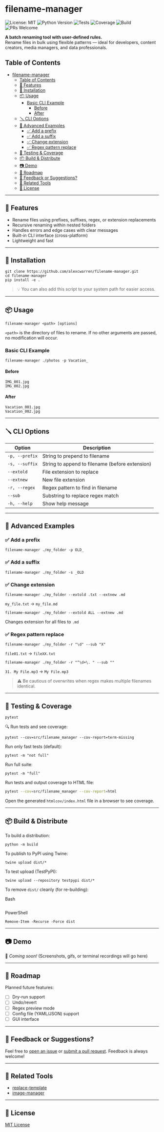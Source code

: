 # filename-manager

![License: MIT](https://img.shields.io/badge/License-MIT-blue.svg)
![Python Version](https://img.shields.io/badge/python-3.8%2B-blue)
![Tests](https://img.shields.io/badge/tests-passing-brightgreen)
![Coverage](https://img.shields.io/badge/coverage-100%25-brightgreen)
![Build](https://img.shields.io/badge/build-passing-success)
![PRs Welcome](https://img.shields.io/badge/PRs-welcome-blueviolet)

**A batch renaming tool with user-defined rules.**  
Rename files in bulk using flexible patterns — ideal for developers, content creators, media managers, and data professionals.

## Table of Contents

- [filename-manager](#filename-manager)
  - [Table of Contents](#table-of-contents)
  - [🚀 Features](#-features)
  - [🔧 Installation](#-installation)
  - [📦 Usage](#-usage)
    - [Basic CLI Example](#basic-cli-example)
      - [Before](#before)
      - [After](#after)
  - [🪛 CLI Options](#-cli-options)
  - [🎯 Advanced Examples](#-advanced-examples)
    - [✅ Add a prefix](#-add-a-prefix)
    - [✅ Add a suffix](#-add-a-suffix)
    - [✅ Change extension](#-change-extension)
    - [✅ Regex pattern replace](#-regex-pattern-replace)
  - [🧪 Testing \& Coverage](#-testing--coverage)
  - [📦 Build \& Distribute](#-build--distribute)
  - [📷 Demo](#-demo)
  - [🔄 Roadmap](#-roadmap)
  - [💬 Feedback or Suggestions?](#-feedback-or-suggestions)
  - [🔗 Related Tools](#-related-tools)
  - [📄 License](#-license)

---

## 🚀 Features

- Rename files using prefixes, suffixes, regex, or extension replacements
- Recursive renaming within nested folders
- Handles errors and edge cases with clear messages
- Built-in CLI interface (cross-platform)
- Lightweight and fast

---

## 🔧 Installation

```shell
git clone https://github.com/alexcwarren/filename-manager.git
cd filename-manager
pip install -e .
```

> 💡 You can also add this script to your system path for easier access.

---

## 📦 Usage

```shell
filename-manager <path> [options]
```

`<path>` is the directory of files to rename.
If no other arguments are passed, no modification will occur.

### Basic CLI Example

```shell
filename-manager ./photos -p Vacation_
```

#### Before

```shell
IMG_001.jpg
IMG_002.jpg
```

#### After

```shell
Vacation_001.jpg
Vacation_002.jpg
```

---

## 🪛 CLI Options

| Option | Description |
| --- | --- |
| `-p, --prefix` | String to prepend to filename |
| `-s, --suffix` | String to append to filename (before extension) |
| `--extold` | File extension to replace |
| `--extnew` | New file extension |
| `-r, --regex` | Regex pattern to find in filename |
| `--sub` | Substring to replace regex match |
| `-h, --help` | Show help message |

---

## 🎯 Advanced Examples

### ✅ Add a prefix

```shell
filename-manager ./my_folder -p OLD_
```

### ✅ Add a suffix

```shell
filename-manager ./my_folder -s _OLD
```

### ✅ Change extension

```shell
filename-manager ./my_folder --extold .txt --extnew .md
```

`my_file.txt` → `my_file.md`

```shell
filename-manager ./my_folder --extold ALL --extnew .md
```

Changes extension for all files to `.md`

### ✅ Regex pattern replace

```shell
filename-manager ./my_folder -r "\d" --sub "X"
```

`file01.txt` → `fileXX.txt`

```shell
filename-manager ./my_folder -r "^\d+\. " --sub ""
```

`31. My File.mp3` → `My File.mp3`

> ⚠️ Be cautious of overwrites when regex makes multiple filenames identical.

---

## 🧪 Testing & Coverage

```shell
pytest
```

🔍 Run tests and see coverage:

```shell
pytest --cov=src/filename_manager --cov-report=term-missing
```

Run only fast tests (default):

```shell
pytest -m "not full"
```

Run full suite:

```shell
pytest -m "full"
```

Run tests and output coverage to HTML file:

```bash
pytest --cov=src/filename_manager --cov-report=html
```

Open the generated `htmlcov/index.html` file in a browser to see coverage.

---

## 📦 Build & Distribute

To build a distribution:

```shell
python -m build
```

To publish to PyPI using Twine:

```shell
twine upload dist/*
```

To test upload (TestPyPI):

```shell
twine upload --repository testpypi dist/*
```

To remove `dist/` cleanly (for re-building):

Bash

```bash
```

PowerShell

```shell
Remove-Item -Recurse -Force dist
```

---

## 📷 Demo

📌 *Coming soon!*
(Screenshots, gifs, or terminal recordings will go here)

---

## 🔄 Roadmap

Planned future features:

- [ ] Dry-run support
- [ ] Undo/revert
- [ ] Regex preview mode
- [ ] Config file (YAML/JSON) support
- [ ] GUI interface

---

## 💬 Feedback or Suggestions?

Feel free to [open an issue](https://github.com/alexcwarren/filename-manager/issues) or [submit a pull request](https://github.com/alexcwarren/filename-manager/pulls). Feedback is always welcome!

---

## 🔗 Related Tools

- [replace-template](https://github.com/alexcwarren/replace-template)
- [image-manager](https://github.com/alexcwarren/image-manager)

---

## 📄 License

[MIT License](https://github.com/alexcwarren/filename-manager/blob/main/README.md)
